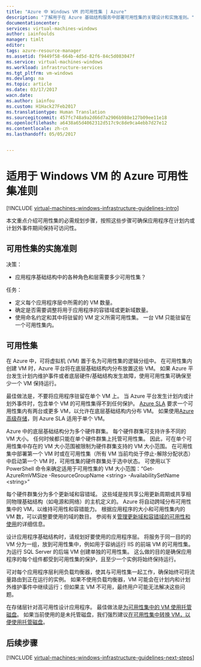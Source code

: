 ```yaml
---
title: "Azure 中 Windows VM 的可用性集 | Azure"
description: "了解用于在 Azure 基础结构服务中部署可用性集的关键设计和实施准则。"
documentationcenter: 
services: virtual-machines-windows
author: iainfoulds
manager: timlt
editor: 
tags: azure-resource-manager
ms.assetid: f9449f58-664b-4d5d-82f6-84c5d083047f
ms.service: virtual-machines-windows
ms.workload: infrastructure-services
ms.tgt_pltfrm: vm-windows
ms.devlang: na
ms.topic: article
ms.date: 03/17/2017
wacn.date: 
ms.author: iainfou
ms.custom: H1Hack27Feb2017
ms.translationtype: Human Translation
ms.sourcegitcommit: 457fc748a9a2d66d7a2906b988e127b09ee11e18
ms.openlocfilehash: a6438a65d4062312d517c9c8de9ca4ebb7d27e12
ms.contentlocale: zh-cn
ms.lasthandoff: 05/05/2017


---
```

# <a name="azure-availability-sets-guidelines-for-windows-vms"></a>适用于 Windows VM 的 Azure 可用性集准则

[!INCLUDE [virtual-machines-windows-infrastructure-guidelines-intro](../../../includes/virtual-machines-windows-infrastructure-guidelines-intro.md)]

本文重点介绍可用性集的必需规划步骤，按照这些步骤可确保应用程序在计划内或计划外事件期间保持可访问性。

## <a name="implementation-guidelines-for-availability-sets"></a>可用性集的实施准则
决策：

* 应用程序基础结构中的各种角色和层需要多少可用性集？

任务：

* 定义每个应用程序层中所需的的 VM 数量。
* 确定是否需要调整将用于应用程序的容错域或更新域数量。
* 使用命名约定和其中将驻留的 VM 定义所需可用性集。 一台 VM 只能驻留在一个可用性集内。 

## <a name="availability-sets"></a>可用性集
在 Azure 中，可将虚拟机 (VM) 置于名为可用性集的逻辑分组中。 在可用性集内创建 VM 时，Azure 平台将在底层基础结构内分布放置这些 VM。 如果 Azure 平台发生计划内维护事件或者底层硬件/基础结构发生故障，使用可用性集可确保至少一个 VM 保持运行。

最佳做法是，不要将应用程序驻留在单个 VM 上。 当 Azure 平台发生计划内或计划外事件时，包含单个 VM 的可用性集得不到任何保护。 [Azure SLA](https://www.azure.cn/support/sla/virtual-machines) 要求一个可用性集内有两台或更多 VM，以允许在底层基础结构内分布 VM。 如果使用[Azure 高级存储](../../storage/storage-premium-storage.md?toc=%2fazure%2fvirtual-machines%2flinux%2ftoc.json)，则 Azure SLA 适用于单个 VM。

Azure 中的底层基础结构分为多个硬件群集。 每个硬件群集可支持许多不同的 VM 大小。 任何时候都只能在单个硬件群集上托管可用性集。 因此，可在单个可用性集中存在的 VM 大小范围被限制为硬件群集支持的 VM 大小范围。 在可用性集中部署第一个 VM 时或在可用性集（所有 VM 当前均处于停止-解除分配状态）中启动第一个 VM 时，可用性集的硬件群集处于选中状态。 可使用以下 PowerShell 命令来确定适用于可用性集的 VM 大小范围：“Get-AzureRmVMSize -ResourceGroupName \<string\> -AvailabilitySetName \<string\>”

每个硬件群集分为多个更新域和容错域。 这些域是按共享公用更新周期或共享相同物理基础结构（如电源和网络）的主机定义的。 Azure 将自动跨域分布可用性集中的 VM，以维持可用性和容错能力。 根据应用程序的大小和可用性集内的 VM 数，可以调整要使用的域的数目。 参阅有关[管理更新域和容错域的可用性和使用](manage-availability.md?toc=%2fazure%2fvirtual-machines%2fwindows%2ftoc.json)的详细信息。

设计应用程序基础结构时，请规划好要使用的应用程序层。 将服务于同一目的的 VM 分为一组，放到可用性集中，例如用于容纳运行 IIS 的前端 VM 的可用性集。 为运行 SQL Server 的后端 VM 创建单独的可用性集。 这么做的目的是确保应用程序的每个组件都受到可用性集的保护，且至少一个实例将始终保持运行。

可对每个应用程序层利用负载均衡器，使其与可用性集一起工作，确保始终可将流量路由到正在运行的实例。 如果不使用负载均衡器，VM 可能会在计划内和计划外维护事件中继续运行；但如果主 VM 不可用，最终用户可能无法解决这些问题。

在存储层针对高可用性设计应用程序。 最佳做法是[为可用性集中的 VM 使用托管磁盘](../windows/manage-availability.md#use-managed-disks-for-vms-in-availability-set)。 如果当前使用的是未托管磁盘，我们强烈建议[在可用性集中转换 VM，以便使用托管磁盘](../windows/convert-unmanaged-to-managed-disks.md#convert-vms-in-an-availability-set-to-managed-disks-in-a-managed-availability-set)。

## <a name="next-steps"></a>后续步骤
[!INCLUDE [virtual-machines-windows-infrastructure-guidelines-next-steps](../../../includes/virtual-machines-windows-infrastructure-guidelines-next-steps.md)]

